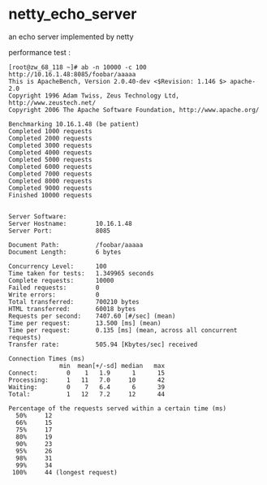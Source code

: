 netty_echo_server
=================

an echo server implemented by netty

performance test :

	[root@zw_68_118 ~]# ab -n 10000 -c 100 http://10.16.1.48:8085/foobar/aaaaa
	This is ApacheBench, Version 2.0.40-dev <$Revision: 1.146 $> apache-2.0
	Copyright 1996 Adam Twiss, Zeus Technology Ltd, http://www.zeustech.net/
	Copyright 2006 The Apache Software Foundation, http://www.apache.org/
	
	Benchmarking 10.16.1.48 (be patient)
	Completed 1000 requests
	Completed 2000 requests
	Completed 3000 requests
	Completed 4000 requests
	Completed 5000 requests
	Completed 6000 requests
	Completed 7000 requests
	Completed 8000 requests
	Completed 9000 requests
	Finished 10000 requests
	
	
	Server Software:        
	Server Hostname:        10.16.1.48
	Server Port:            8085
	
	Document Path:          /foobar/aaaaa
	Document Length:        6 bytes
	
	Concurrency Level:      100
	Time taken for tests:   1.349965 seconds
	Complete requests:      10000
	Failed requests:        0
	Write errors:           0
	Total transferred:      700210 bytes
	HTML transferred:       60018 bytes
	Requests per second:    7407.60 [#/sec] (mean)
	Time per request:       13.500 [ms] (mean)
	Time per request:       0.135 [ms] (mean, across all concurrent requests)
	Transfer rate:          505.94 [Kbytes/sec] received
	
	Connection Times (ms)
	              min  mean[+/-sd] median   max
	Connect:        0    1   1.9      1      15
	Processing:     1   11   7.0     10      42
	Waiting:        0    7   6.4      6      39
	Total:          1   12   7.2     12      44
	
	Percentage of the requests served within a certain time (ms)
	  50%     12
	  66%     15
	  75%     17
	  80%     19
	  90%     23
	  95%     26
	  98%     31
	  99%     34
	 100%     44 (longest request)

